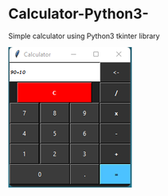 # Calculator-Python3-
Simple calculator using Python3 tkinter library
<div>
  <img src="calc.png">
</div>
